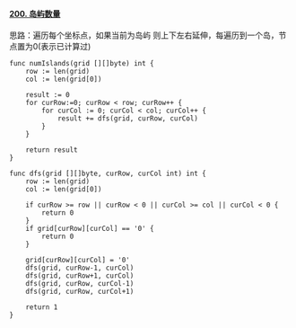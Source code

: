 #### [200. 岛屿数量](https://leetcode-cn.com/problems/number-of-islands/)

思路：遍历每个坐标点，如果当前为岛屿 则上下左右延伸，每遍历到一个岛，节点置为0(表示已计算过)

```golang
func numIslands(grid [][]byte) int {
    row := len(grid)
    col := len(grid[0])

    result := 0
    for curRow:=0; curRow < row; curRow++ {
        for curCol := 0; curCol < col; curCol++ {
            result += dfs(grid, curRow, curCol)            
        }
    }

    return result
}

func dfs(grid [][]byte, curRow, curCol int) int {
    row := len(grid)
    col := len(grid[0])
    
    if curRow >= row || curRow < 0 || curCol >= col || curCol < 0 {
        return 0
    }
    if grid[curRow][curCol] == '0' {
        return 0
    }

    grid[curRow][curCol] = '0'
    dfs(grid, curRow-1, curCol) 
    dfs(grid, curRow+1, curCol)
    dfs(grid, curRow, curCol-1)
    dfs(grid, curRow, curCol+1)
    
    return 1  
}
```

